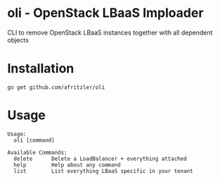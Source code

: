 # oli - OpenStack LBaaS Imploader
CLI to remove OpenStack LBaaS instances together with all dependent objects

# Installation
```
go get github.com/afritzler/oli
```

# Usage

```
Usage:
  oli [command]

Available Commands:
  delete      Delete a LoadBalancer + everything attached
  help        Help about any command
  list        List everything LBaaS specific in your tenant
```
